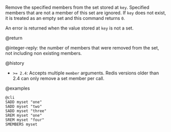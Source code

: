 Remove the specified members from the set stored at `key`. Specified members
that are not a member of this set are ignored.  If `key` does not exist, it is
treated as an empty set and this command returns `0`.

An error is returned when the value stored at `key` is not a set.

@return

@integer-reply: the number of members that were removed from the set, not including non existing members.

@history

* `>= 2.4`: Accepts multiple `member` arguments. Redis versions older than 2.4 can only remove a set member per call.

@examples

    @cli
    SADD myset "one"
    SADD myset "two"
    SADD myset "three"
    SREM myset "one"
    SREM myset "four"
    SMEMBERS myset

